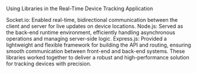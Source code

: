 Using Libraries in the Real-Time Device Tracking Application

Socket.io: Enabled real-time, bidirectional communication between the client and server for live updates on device locations.
Node.js: Served as the back-end runtime environment, efficiently handling asynchronous operations and managing server-side logic.
Express.js: Provided a lightweight and flexible framework for building the API and routing, ensuring smooth communication between front-end and back-end systems.
These libraries worked together to deliver a robust and high-performance solution for tracking devices with precision.
